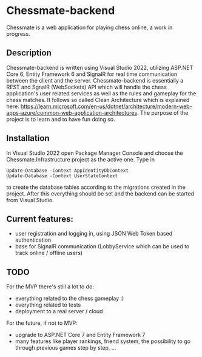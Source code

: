 # Chessmate-backend

Chessmate is a web application for playing chess online, a work in progress.

## Description

Chessmate-backend is written using Visual Studio 2022, utilizing ASP.NET Core 6, Entity Framework 6 and SignalR for real time communication between the client and the server. Chessmate-backend is essentially a REST and SgnalR (WebSockets) API which will handle the chess application's user related services as well as the rules and gameplay for the chess matches. It follows so called Clean Architecture which is explained here: https://learn.microsoft.com/en-us/dotnet/architecture/modern-web-apps-azure/common-web-application-architectures. The purpose of the project is to learn and to have fun doing so.

## Installation

In Visual Studio 2022 open Package Manager Console and choose the Chessmate.Infrastructure project as the active one. Type in

```
Update-Database -Context AppIdentityDbContext
Update-Database -Context UserStateContext
```
to create the database tables according to the migrations created in the project. After this everything should be set and the backend can be started from Visual Studio.

## Current features:
- user registration and logging in, using JSON Web Token based authentication 
- base for SignalR communication (LobbyService which can be used to track online / offline users)

## TODO
For the MVP there's still a lot to do:
- everything related to the chess gameplay :)
- everything related to tests
- deployment to a real server / cloud

For the future, if not to MVP:
- upgrade to ASP.NET Core 7 and Entity Framework 7
- many features like player rankings, friend system, the possibility to go through previous games step by step, ...